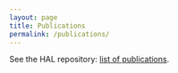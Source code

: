 ```yaml
---
layout: page
title: Publications
permalink: /publications/
---
```


See the HAL repository: [list of publications](https://hal.archives-ouvertes.fr/search/index/q/%2A/authIdHal_s/alexandre-honorat/).